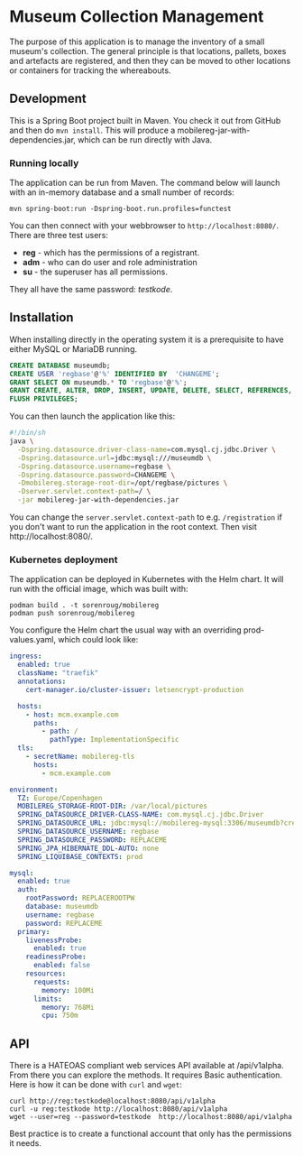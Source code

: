 # Museum Collection Management

The purpose of this application is to manage the inventory of a small museum's collection. The general principle is that locations, pallets, boxes and artefacts are registered, and then they can be moved to other locations or containers for tracking the whereabouts.

## Development

This is a Spring Boot project built in Maven. You check it out from GitHub and then do `mvn install`. This will produce a mobilereg-jar-with-dependencies.jar, which can be run directly with Java.

### Running locally

The application can be run from Maven. The command below will launch with an in-memory database and a small number of records:

```
mvn spring-boot:run -Dspring-boot.run.profiles=functest
```

You can then connect with your webbrowser to `http://localhost:8080/`. There are three test users:

* **reg** - which has the permissions of a registrant.
* **adm** - who can do user and role administration
* **su** - the superuser has all permissions.

They all have the same password: _testkode_.

## Installation

When installing directly in the operating system it is a prerequisite to have either MySQL or MariaDB running.

```sql
CREATE DATABASE museumdb;
CREATE USER 'regbase'@'%' IDENTIFIED BY  'CHANGEME';
GRANT SELECT ON museumdb.* TO 'regbase'@'%';
GRANT CREATE, ALTER, DROP, INSERT, UPDATE, DELETE, SELECT, REFERENCES, RELOAD on museumdb.* TO 'regbase'@'%' WITH GRANT OPTION;
FLUSH PRIVILEGES;
```
You can then launch the application like this:

```sh
#!/bin/sh
java \
  -Dspring.datasource.driver-class-name=com.mysql.cj.jdbc.Driver \
  -Dspring.datasource.url=jdbc:mysql:///museumdb \
  -Dspring.datasource.username=regbase \
  -Dspring.datasource.password=CHANGEME \
  -Dmobilereg.storage-root-dir=/opt/regbase/pictures \
  -Dserver.servlet.context-path=/ \
  -jar mobilereg-jar-with-dependencies.jar
```

You can change the `server.servlet.context-path` to e.g. `/registration` if you don't want to run the application in the root context. Then visit http://localhost:8080/.

### Kubernetes deployment

The application can be deployed in Kubernetes with the Helm chart. It will run with the official image, which was built with:

```
podman build . -t sorenroug/mobilereg
podman push sorenroug/mobilereg
```

You configure the Helm chart the usual way with an overriding prod-values.yaml, which could look like:

```yaml
ingress:
  enabled: true
  className: "traefik"
  annotations:
    cert-manager.io/cluster-issuer: letsencrypt-production

  hosts:
    - host: mcm.example.com
      paths:
        - path: /
          pathType: ImplementationSpecific
  tls:
    - secretName: mobilereg-tls
      hosts:
        - mcm.example.com

environment:
  TZ: Europe/Copenhagen
  MOBILEREG_STORAGE-ROOT-DIR: /var/local/pictures
  SPRING_DATASOURCE_DRIVER-CLASS-NAME: com.mysql.cj.jdbc.Driver
  SPRING_DATASOURCE_URL: jdbc:mysql://mobilereg-mysql:3306/museumdb?createDatabaseIfNotExist=true
  SPRING_DATASOURCE_USERNAME: regbase
  SPRING_DATASOURCE_PASSWORD: REPLACEME
  SPRING_JPA_HIBERNATE_DDL-AUTO: none
  SPRING_LIQUIBASE_CONTEXTS: prod

mysql:
  enabled: true
  auth:
    rootPassword: REPLACEROOTPW
    database: museumdb
    username: regbase
    password: REPLACEME
  primary:
    livenessProbe:
      enabled: true
    readinessProbe:
      enabled: false
    resources:
      requests:
        memory: 100Mi
      limits:
        memory: 768Mi
        cpu: 750m
```

## API

There is a HATEOAS compliant web services API available at /api/v1alpha. From there you can explore the methods.
It requires Basic authentication. Here is how it can be done with `curl` and `wget`:
```
curl http://reg:testkode@localhost:8080/api/v1alpha
curl -u reg:testkode http://localhost:8080/api/v1alpha
wget --user=reg --password=testkode  http://localhost:8080/api/v1alpha
```
Best practice is to create a functional account that only has the permissions it needs.

